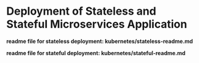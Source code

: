 # Deployment of Stateless and Stateful Microservices Application

**readme file for stateless deployment: kubernetes/stateless-readme.md**

**readme file for stateful deployment: kubernetes/stateful-readme.md**